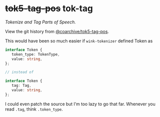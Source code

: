 # ~~tok5-tag-pos~~ tok-tag

*Tokenize and Tag Parts of Speech.*

View the git history from [@coarchive/tok5-tag-pos](https://github.com/coarchive/tok5-tag-pos).

This would have been so much easier if `wink-tokenizer` defined Token as

```ts
interface Token {
   token_type: TokenType,
   value: string,
};

// instead of 

interface Token {
   tag: Tag,
   value: string,
};
```

I could even patch the source but I'm too lazy to go that far.
Whenever you read `.tag`, think `.token_type`.
